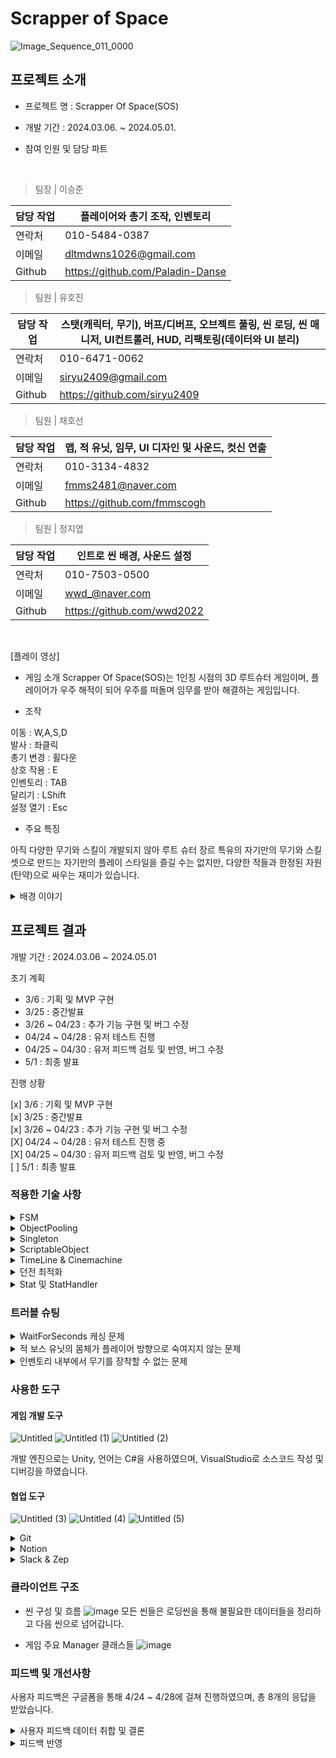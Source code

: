 # Scrapper of Space

![Image_Sequence_011_0000](https://github.com/Paladin-Danse/Project_LSD/assets/24542378/52976c3c-eb55-4f7f-af6e-08ccef888581)

## 프로젝트 소개

* 프로젝트 명 : Scrapper Of Space(SOS)

* 개발 기간 : 2024.03.06. ~ 2024.05.01.

* 참여 인원 및 담당 파트

<br>

> 팀장 | 이승준

| 담당 작업 | 플레이어와 총기 조작, 인벤토리 |
| --- | --- |
| 연락처 | 010-5484-0387 |
| 이메일 | dltmdwns1026@gmail.com |
| Github | https://github.com/Paladin-Danse |

> 팀원 | 유호진

| 담당 작업 | 스탯(캐릭터, 무기), 버프/디버프, 오브젝트 풀링, 씬 로딩, 씬 매니저, UI컨트롤러, HUD, 리팩토링(데이터와 UI 분리) |
| --- | --- |
| 연락처 | 010-6471-0062 |
| 이메일 | siryu2409@gmail.com |
| Github | https://github.com/siryu2409 |

> 팀원 | 채호선

| 담당 작업 | 맵, 적 유닛, 임무, UI 디자인 및 사운드, 컷신 연출 |
| --- | --- |
| 연락처 | 010-3134-4832 |
| 이메일 | fmms2481@naver.com |
| Github | https://github.com/fmmscogh |

> 팀원 | 정지엽

| 담당 작업 | 인트로 씬 배경, 사운드 설정 |
| --- | --- |
| 연락처 | 010-7503-0500 |
| 이메일 | wwd_@naver.com |
| Github | https://github.com/wwd2022 |

<br>

[플레이 영상]

* 게임 소개
Scrapper Of Space(SOS)는 1인칭 시점의 3D 루트슈터 게임이며, 플레이어가 우주 해적이 되어 우주를 떠돌며 임무를 받아 해결하는 게임입니다.

* 조작

이동 : W,A,S,D  
발사 : 좌클릭  
총기 변경 : 휠다운  
상호 작용 : E  
인벤토리 : TAB  
달리기 : LShift  
설정 열기 : Esc  

* 주요 특징

아직 다양한 무기와 스킬이 개발되지 않아 루트 슈터 장르 특유의 자기만의 무기와 스킬셋으로 만드는 자기만의 플레이 스타일을 즐길 수는 없지만, 다양한 적들과 한정된 자원(탄약)으로 싸우는 재미가 있습니다.

<details> 
<summary>배경 이야기</summary>
찬란했던 인류의 문명이 피고 지기를 3번을 반복하고 난 뒤 
여러 과학 기술의 격차가 뒤죽박죽 벌어져버린 세상

수많은 은하를 지배하고있는 제국 외곽의 작은 사막 행성에서
아름답기로 소문난 여자와 성실한 남자 밑에서 사내아이 그로닉이 태어났다.

그로닉이 7살이 되던 해 어느 날 도시를 다스리던 영주의 아들이 마을에 내려와 시찰을 돌며 행패를 부렸다.
그 옆을 지나가던 사람들중에 도시에서 아름답기로 소문난 그로닉의 어머니가 영주의 아들의 눈에 띄었다.

영주의 아들은 곧 바로 그로닉의 어머니의 손목을 낚아채 근처 여관으로 향했고 그것을 막아서려던 그로닉의 아버지는 영주의 호위병사들에게 흠씬 두들겨 맞아야만 했다.
결국 이웃에게 부축받아 집에돌아온 그로닉의 아버지는 밤늦게 엉망이된 옷을 입고 돌아온 그로닉의 어머니를 보며 서로 숨죽여 울부짖었다.

그 후 그로닉의 아버지가 두들겨 맞은 후유증으로 장애를 얻고 더 이상 일을 하지 못해서 돈을 벌어올 수 없게 되자 그로닉의 어머니가 잡일을 하게된다.
이에 자신의 처지를 비관한 그로닉의 아버지는 어느 날 뒷산에서 목을메서 자살하게된다.

그로닉의 어머니 또한 삶을 포기하고 싶었지만 자식을 놔두고 그럴순 없었기에 삶을 이어가던 중 자신이 영주 아들의 자식을 임신하였다는 것을 알게되었다.

이 사실로 영주에게 돈을 받아보려 영주의 집에 찾아가 영주 아들의 자식을 임신했다고 말한 그로닉의 어머니는 도리어 거짓을 일삼는 더러운년이라며 영주의 하인들에게 끌려가 매타작을 당하고 영주의 성에 있는 지하 감옥에 갇힌다.

그와중에도 영주의 아들은 영주 몰래 지하 감옥에 들러 그로닉의 어머니에게 치근덕 거리다 혀를 물어 뜯기게 되고 이에 격분한 영주의 아들은 병사들을 시켜 그로닉의 어머니를 죽여버린다.

또 그로닉의 어머니에게 아들이 있다는게 생각난 영주의 아들은 혼자 남아있던 그로닉까지 납치해서 자신의 가문이 운영하는 광산에 노예로 넘겨버린다.

항상 어느 때든 틈을 노려 도망치려다 잡히고 매질을 당하는 삶을 10년을 살아온 그로닉은 어느 날 갑자기 광산 노예들의 폭동이 일어났고 그 틈을 타서 전에 알아둔 우주비행선이 있는 곳을 찾아가 혼란을 틈타 탈취해서 행성을 빠져나간다.

그러나 꽤나 빠르게 이것을 알아챈 영주가 추격대를 보내고 추격대의 공격에서 도망치던 그로닉은 추격대의 공격에 우주비행선의 한쪽이 파손되어 정신을 잃는다.
파손된 우주비행선을 회수하려던 추격대는 갑자기 나타난 우주해적들을 보고 부리나케 도망치고 우주해적이 그로닉의 우주비행선을 회수하던중 정신을 잃고 쓰러져있던 그로닉을 발견하게된다.

우주해적 선장에게 거둬지게된 그로닉은 해적선 내부의 잡일과 전투술을 배우며 해적질에 동참해서 점점 우주해적의 일원으로 자리잡게된다.
그렇게 점차 실력과 공을 쌓아 인정받게된 그로닉은 8번대까지밖에 없었던 우주해적선에 9번대의 대장이 되고 개인적으로 작전을 통솔할 수 있는 권한을 부여받아서 드디어 부모의 원수를 갚을 수 있는 기회를 얻게된다.
</details>


## 프로젝트 결과

개발 기간 : 2024.03.06 ~ 2024.05.01

초기 계획

- 3/6 : 기획 및 MVP 구현
- 3/25 : 중간발표
- 3/26 ~ 04/23 : 추가 기능 구현 및 버그 수정
- 04/24 ~ 04/28 : 유저 테스트 진행
- 04/25 ~ 04/30 : 유저 피드백 검토 및 반영, 버그 수정
- 5/1 : 최종 발표

진행 상황

[x]  3/6 : 기획 및 MVP 구현  
[x]  3/25 : 중간발표  
[x]  3/26 ~ 04/23 : 추가 기능 구현 및 버그 수정  
[X]  04/24 ~ 04/28 : 유저 테스트 진행 중  
[X]  04/25 ~ 04/30 : 유저 피드백 검토 및 반영, 버그 수정  
[ ]  5/1 : 최종 발표  

### 적용한 기술 사항

<details> <summary> FSM </summary>
    <details> <summary> Player </summary>
    사용 이유 : 장착한 무기도 함께 사용하였으며, 다양한 상황에 맞춰 애니메이션을 구동하고 해당 상태에서만 코드가 실행되도록 제어와 관리의 목적으로 사용하였습니다. <br />
    <img alt="" src="https://github.com/Paladin-Danse/Project_LSD/assets/24542378/cfe9b788-81bd-4440-89ef-1cb91edd9dd6"/> 
    </details>
    <details> <summary> Enemy </summary>
    사용 이유 : 적 유닛의 행동 패턴을 각각의 개별적인 상태로 나누어 조건에 따라 상태가 실행될 수 있도록 하는게 AI를 구현함에 있어서 더 직관적이고 용이하다고 판단하였습니다. <br />
    <img alt="" src="https://github.com/Paladin-Danse/Project_LSD/assets/24542378/1caaa53d-67b0-460d-b85e-002354c7aeba"/> 
    </details>
</details>
<details> <summary> ObjectPooling </summary>
사용 이유 <br />
    - 슈팅 장르의 특성상 탄환과 같은 오브젝트들의 잦은 생성과 파괴가 일어나는데, 이 과정에서 생성되는 가비지들을 최소화하여 쾌적한 게임 환경을 제공하기 위해 도입하였습니다. <br />
<img alt="" src="https://github.com/Paladin-Danse/Project_LSD/assets/24542378/427d2595-a523-4572-91ca-3d653512d65b"/> 
</details>
<details> <summary> Singleton </summary>
사용 이유 <br />
    - 데이터의 중복 생성을 방지하고, 데이터의 관리, 공유, 접근을 편리하게 만들기 위해 사용하였습니다. <br />
    QuestManager, QuestTracker, SoundManager, Player, SceneLoader, GameManager 등의 클래스에 싱글톤을 사용하고 있습니다. <br />
</details>
<details> <summary> ScriptableObject </summary>
도입 배경 <br />
- 유니티 내부에서 사용될 초기 값들을 관리하기 용이하고, ScriptableObject ↔ JSON ↔ Excel로 이어지는 데이터 관리의 유용성때문에 사용하였습니다. <br />
플레이어 스탯, 무기 스탯, 적 유닛 스탯, 던전, 퀘스트, 인벤토리 등이 SO를 사용하여 관리되고 있으며, 특히 Quest는 Excel → JSON → SO를 통해 퀘스트 목록을 관리하고 있습니다. <br />
</details>
<details> <summary> TimeLine & Cinemachine </summary>
    사용 이유 : 던전 입장시 컷씬 연출을 위해 사용하였습니다. <br />
여러 타입의 트랙을 사용하고 각각의 트랙의 클립들을 블렌드하여 복잡한 효과들을 한번의 시퀸스로 나타내는 애니메이션 시퀸스를 만들어낼 수 있었습니다. <br />
<video alt="" src="https://github.com/Paladin-Danse/Project_LSD/assets/24542378/c4d1aa15-b4c7-49f1-8e48-665a1e946b95"/> <br />
    TimeLine의 시각적으로 직관적인 점때문에 컷씬을 편집함에 있어서 편리했고 Cinemachine의 가상 카메라를 사용하여 연출에 따라 시점을 옮겨다닐 수 있게 할 수 있었습니다. <br />
<img alt="" src="https://github.com/Paladin-Danse/Project_LSD/assets/24542378/e945e732-4283-43d8-b996-9cf5099a44db"/> 
</details>
<details> <summary> 던전 최적화 </summary>
원형 콜라이더를 사용하여 OnTriggerEnter로 센서처럼 사용해 플레이어가 콜라이더 내부로 진입하면 적 유닛의 주요 스크립트가 enabled = true;가 되어 기능이 가동하고 콜라이더 밖으로 플레이어가 나가면 enabled = false;가 되어 코드 사용이 멈추게 되서 플레이어와 전투를 치루는 적 유닛의 코드만 활성화되게 만들어 동시에 사용되는 메모리의 양을 줄였습니다. <br />
<code>
EnemyStateMachine enemyStateMachine;
public Enemy meleeEnemy;    
private void OnTriggerEnter(Collider other)
{
    if (other.gameObject.layer == LayerMask.NameToLayer("Player"))
    {
        if (other.TryGetComponent<Health>(out meleeEnemy.stateMachine.Target))
        {
            meleeEnemy.enabled = true;
        }                        
    }
}

private void OnTriggerExit(Collider other)
{
    if (other.gameObject.layer == LayerMask.NameToLayer("Player"))
    {
        if (other.TryGetComponent<Health>(out meleeEnemy.stateMachine.Target))
        {
            meleeEnemy.enabled = false;
        }
    }
}
</code>
</details>
<details> <summary> Stat 및 StatHandler </summary>
    캐릭터와 무기의 스텟을 ScriptableObject를 통해 초기화하고, 게임 진행 중에 변화하는 스탯을 반영하도록 하였습니다. <br />
    또한, Enum을 이용해 중첩되는 스텟에 가할 연산을 정하고, Flag를 이용하여 연산할 스탯을 제한 할 수 있도록 하였습니다. <br />
<img alt="" src="https://github.com/Paladin-Danse/Project_LSD/assets/24542378/d7ef2814-3203-4479-a46b-68d5d13610b8"/> <br />
    StatHandler 클래스들은 이러한 스탯들의 목록을 가지고 중첩이 반영된 최신 스탯을 유지합니다. <br />
<img alt="" src="https://github.com/Paladin-Danse/Project_LSD/assets/24542378/87fb2f71-785e-44e2-be33-00f1a3d5d93b"/> <br />
</details>

### 트러블 슈팅

<details> <summary> WaitForSeconds 캐싱 문제 </summary>
    <a href="https://www.notion.so/WaitForSeconds-7ae6f7081c4344f4825b55ce68765888?pvs=21">WaitForSeconds 최적화 보고서</a>
</details>
<details> <summary> 적 보스 유닛의 몸체가 플레이어 방향으로 숙여지지 않는 문제 </summary>
    문제점 : 적 보스 유닛의 몸체가 플레이어 방향으로 숙여지지 않아 적 보스 유닛의 공격이 투사체로 일직선으로 나가서 플레이어에게 향하지 않는 문제점이 있었습니다. <br />
    분석 : 상태머신에서 적 보스 유닛과 플레이어의 거리를 체크해서 상태를 변경하는 코드가 Update에 있고 적 보스 유닛이 플레이어가 있는 방향으로 몸체를 숙이게하는 코드도 Update에 있어서 상태에 맞는 애니메이션을 실행하는 부분만 실행되고 몸체를 숙이는건 실행되지 않는것 같았습니다. <br />
    해결방법 : 플레이어가 있는 방향으로 몸체를 숙이게 하는 코드를 LateUpdate에 넣어서 사용하여 Update 다음에 실행되게하여 정상적으로 작동하였습니다. <br />
    <code>
    void LateUpdate()
    {
        if(target != null)
        {
            LookTarget();
        }        
    }
    public void LookTarget()
    {        
        float distance = Vector3.Distance(transform.position, target.position);
        float nor = Mathf.InverseLerp(minD, maxD, distance);
        float targetR = Mathf.Lerp(minR, maxR, nor);        
        transform.Rotate(0f, targetR, 0f);              
    }
    </code>
</details>
    
<details> <summary> 인벤토리 내부에서 무기를 장착할 수 없는 문제 </summary>
    - 문제점 : 무기를 인벤토리 내 아이템으로 전환하는데 필요한 정보는 무기 안에서 전부 꺼내올 수 있게 설계되었지만, 반대로 아이템 슬롯이 가지는 아이템 데이터엔 무기의 정보를 모두 가져오기엔 데이터가 많아 모든 슬롯에 무기의 데이터를 가지게 하는 것이 망설여져 진행이 막히는 일이 있었습니다. <br />
    해결 : 무기에 필요한 전부를 들 수 없다면 무기가 가지고 있는 스탯만 가져가고 무기를 장착할 때 해당 무기의 스탯의 정보를 기반으로 활성화할 무기를 On/Off 해주는 것으로 해결하였습니다. <br />
    - 느낀점 : 코드를 설계하는 것이 중요하다는 것이 개인적으로 크게 와 닿은 트러블이었습니다. 처음 코드를 설계하기 전에는 무기를 플레이어에게 모두 집어넣고 활성화만 시켜놓으면 간단하게 해결될 문제라고 생각했습니다만, 개발이 진행되면서 인벤토리를 구상하게 되니 내부에서 데이터를 조작해야 되는 상황이 오게 되자 이미 플레이어가 들고 있는 무기의 데이터를 내부에서 수정하는 방식으로 구현하는 방법밖에 쓸 수 없어 손이 많이 가는 작업이 되었습니다. 만약 다음에 비슷한 작업이 있다면 최소한 플레이어에게 모든 무기를 하위 오브젝트로 달아놓는 방법은 무기마다 스탯이 다르게 적용할 계획이라면 지양해야 될 듯 싶었습니다. <br />
    <img alt="" src="https://github.com/Paladin-Danse/Project_LSD/assets/24542378/93343735-36eb-4aff-9639-8ba18c7a70e2"/>
</details>

### 사용한 도구

#### 게임 개발 도구

![Untitled](https://github.com/Paladin-Danse/Project_LSD/assets/24542378/5d69b582-72fd-4ee8-b58f-767c744d10b0)
![Untitled (1)](https://github.com/Paladin-Danse/Project_LSD/assets/24542378/1c1c5cb2-be0b-4ca2-aec8-a955dfaebc6b)
![Untitled (2)](https://github.com/Paladin-Danse/Project_LSD/assets/24542378/b6dbb80f-17dd-49b5-b00f-bfbbe949fcc2)

개발 엔진으로는 Unity, 언어는 C#을 사용하였으며, VisualStudio로 소스코드 작성 및 디버깅을 하였습니다.

#### 협업 도구

![Untitled (3)](https://github.com/Paladin-Danse/Project_LSD/assets/24542378/695c4f5e-08d0-4f1e-a399-60b2258bef9f)
![Untitled (4)](https://github.com/Paladin-Danse/Project_LSD/assets/24542378/b372454e-7727-4b03-b37b-581ee0387546)
![Untitled (5)](https://github.com/Paladin-Danse/Project_LSD/assets/24542378/a9b27e15-3558-4717-b413-d31fc29f13a6)

<details> <summary> Git </summary>
    Git을 이용하여 소스 코드와 리소스를 관리하였습니다. <br />
    <img alt="" src="https://github.com/Paladin-Danse/Project_LSD/assets/24542378/36b8fa6a-0bcd-403b-a902-2c06ab3c048f"/>
    Main → Dev → Feature로 이어지는 GitFlow를 도입하여 안정적인 버전 관리를 하였고, <br />
    커밋의 제목에는 간단한 컨벤션을 적용하여 서로의 작업을 알기 쉽게 하였습니다. <br />
</details>

<details> <summary> Notion </summary>
    Notion을 이용하여 매일 2회 진행되는 스크럼 문서를 관리하고, <br />
    칸반보드를 만들어 프로젝트의 진척도 및 태스크를 관리하였습니다. <br />
    <img alt="" src="https://github.com/Paladin-Danse/Project_LSD/assets/24542378/0201a5bd-f042-454a-80e9-7467781f9698"/> <br />
    <img alt="" src="https://github.com/Paladin-Danse/Project_LSD/assets/24542378/8efb7472-b384-450a-8c10-4448241cf1b9"/>
</details>

<details> <summary> Slack & Zep </summary>
    Zep을 이용하여 실시간으로 문제 상황을 공유하였으며, 때로는 화면 공유를 통해 함께 문제를 해결하였습니다. 또한, Slack으로 개인 부재 일정을 공유하여 부재 중인 인원에 대해서 대응 할 수 있도록 하였습니다. <br />
    <img alt="" src="https://github.com/Paladin-Danse/Project_LSD/assets/24542378/97c61494-bf36-43d4-aee2-15922ea7f735"/>
</details>

### 클라이언트 구조

* 씬 구성 및 흐름
![image](https://github.com/Paladin-Danse/Project_LSD/assets/24542378/d90894b2-a074-45ee-910f-a7394fdf5d16)
모든 씬들은 로딩씬을 통해 불필요한 데이터들을 정리하고 다음 씬으로 넘어갑니다.

* 게임 주요 Manager 클래스들
![image](https://github.com/Paladin-Danse/Project_LSD/assets/24542378/6f0f69d3-0dac-4c3b-8736-ff7f082d4d48)


### 피드백 및 개선사항

사용자 피드백은 구글폼을 통해 4/24 ~ 4/28에 걸쳐 진행하였으며, 총 8개의 응답을 받았습니다.

<details> <summary>사용자 피드백 데이터 취합 및 결론</summary>
UI 관련

~~SettingUI 닫는 버튼 없음~~

현재 Tab-Esc를 연달아 누르면 계속해서 UI가 쌓임 → 그러다보면 안꺼지는 경우 있음

: UIController 수정 예정

상호작용하는 곳이 잘 알기 어렵다

: 맵 문제와 복합적, PlayerInteract 범위 증가

적 HP 표시

: 조준한 적에 대해서만 HP바 표시?

사운드 관련

부족한 사운드 피드백

: 플레이어 걷는 소리, 피격-타격 소리 추가

중첩시 음량이 커짐

사운드 중첩시 음량 커짐

: 해당 오브젝트의 AudioSource의 음량값을 줄임 

총기의 기본 음량이 너무 큼

: 기본 음량이 너무 큰 것들은 어떻게 수정? → 기준 사운드 한 개 두고 사운드 에셋 자체 수정?

비주얼 관련

보스 이펙트가 너무 강해서 시야를 가림

: 현재 조금 수정함

게임 플레이 관련

터렛이 너무 강한 반면 보상이 없다

: 터렛은 무조건 무언가를 떨구게 수정? (ex. 총알 박스 여러 개)

적 유닛이 총을 맞고 있는지, 나도 총을 맞았는지 피드백이 없다

: 적 유닛이 조금이나마 밀려나게 or 피격 이펙트/사운드 추가, 플레이어 피격 이펙트 추가

총기 이펙트 부재

: 이펙트 추가 하는 걸로

보스 타게팅 버그, 보스 스킬 버그(실드 그냥 몸 비비면 안에 들어감)
: 차차 수정 하는 것으로

맵뚫(특히 광산)
: 광산 삭제, terrain collider 삼중으로

총알이 다 떨어진 경우에 총알 수급 수단이 없음

: 박스 그냥 상호작용으로도 파괴 가능하게 하고, 양 늘리고, 마켓 추가?

너무 멀리서 쏘는 경우에 몬스터가 반응이 없음

: 멀리서 피격 당한 경우 바로 플레이어 추격하게?

무적존의 존재

: 맵 수정 필요

보스가 보스인지 와닿지 않았다

: 보스방 진입시 컷씬?

총알을 허공에 쏴도 적이 죽거나 조준한 적이 아닌 다른 적이 죽는다

: 수정 중

반동이 너무 심하다(초탄 반동이 너무 강하다)

: 반동 비주얼을 조금 부드럽게 가능?

달리는 중에 장전이 안되는게 불편하다

: 추후 달리는 중에 장전 허용, 발사 허용(발사시 Spread 대폭 증가)?

공중에서 조작이 안되는게 불편하다(납득 가능한 사람도 있음)

: 공중에서 조작 가능하게 하는 대신에 조금만 움직이게?

임무 목표를 잘 모르겠다

: 다이얼로그를 나중에 추가 해야 할 것 같습니다

맵뚫 해결을 위해 플레이어 움직임 수정도 필요
</details>

<details> <summary> 피드백 반영 </summary>
총알 발사 수정 -> 총 발사를 위해 사용한 Raycast가 Enemy의 감지 Collider에 부딪혀 엉뚱한 곳으로 발사되는 경우가 빈번했음

터렛 드랍, 폭발음 음량 수정

던전 입장 상호작용 수정 -> 플레이어의 상호작용을 Raycast가 아닌 Collider로 변경

플레이어 피격 이펙트 추가

SettingUI 닫기 버튼 추가, Exit 아이콘 문으로 교체

무기 스왑시 무기 데미지가 중첩되던 버그 수정

적 타격 이펙트 및 총 발사 이펙트 추가, 일반 몹 피격시 넉백

</details>
